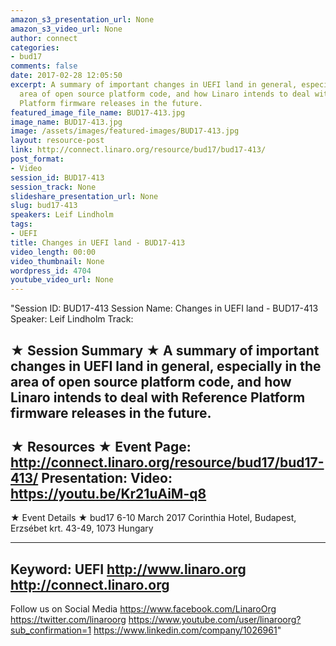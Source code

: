 ```yaml
---
amazon_s3_presentation_url: None
amazon_s3_video_url: None
author: connect
categories:
- bud17
comments: false
date: 2017-02-28 12:05:50
excerpt: A summary of important changes in UEFI land in general, especially in the
  area of open source platform code, and how Linaro intends to deal with Reference
  Platform firmware releases in the future.
featured_image_file_name: BUD17-413.jpg
image_name: BUD17-413.jpg
image: /assets/images/featured-images/BUD17-413.jpg
layout: resource-post
link: http://connect.linaro.org/resource/bud17/bud17-413/
post_format:
- Video
session_id: BUD17-413
session_track: None
slideshare_presentation_url: None
slug: bud17-413
speakers: Leif Lindholm
tags:
- UEFI
title: Changes in UEFI land - BUD17-413
video_length: 00:00
video_thumbnail: None
wordpress_id: 4704
youtube_video_url: None
---
```


"Session ID: BUD17-413
Session Name: Changes in UEFI land - BUD17-413
Speaker: Leif Lindholm
Track:

★ Session Summary ★
A summary of important changes in UEFI land in general, especially in the area of open source platform code, and how Linaro intends to deal with Reference Platform firmware releases in the future.
---------------------------------------------------
★ Resources ★
Event Page: http://connect.linaro.org/resource/bud17/bud17-413/
Presentation:
Video: https://youtu.be/Kr21uAiM-q8
---------------------------------------------------

★ Event Details ★
bud17
6-10 March 2017
Corinthia Hotel, Budapest,
Erzsébet krt. 43-49,
1073 Hungary

---------------------------------------------------
Keyword: UEFI
http://www.linaro.org
http://connect.linaro.org
---------------------------------------------------
Follow us on Social Media
https://www.facebook.com/LinaroOrg
https://twitter.com/linaroorg
https://www.youtube.com/user/linaroorg?sub_confirmation=1
https://www.linkedin.com/company/1026961"
